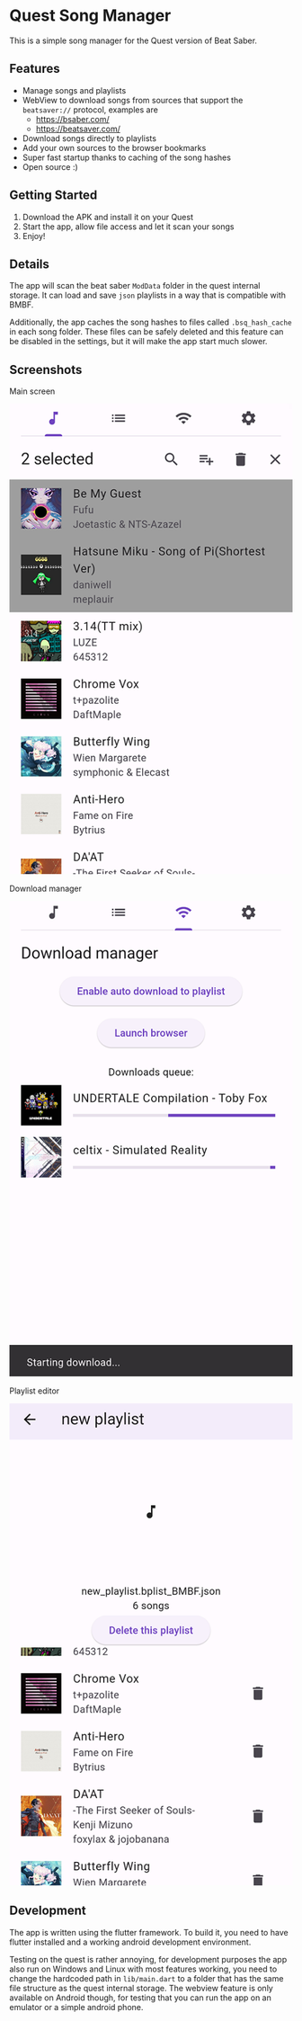 # Quest Song Manager

This is a simple song manager for the Quest version of Beat Saber.

## Features

- Manage songs and playlists
- WebView to download songs from sources that support the `beatsaver://` protocol, examples are
	- https://bsaber.com/
	- https://beatsaver.com/
- Download songs directly to playlists
- Add your own sources to the browser bookmarks
- Super fast startup thanks to caching of the song hashes
- Open source :)

## Getting Started

1) Download the APK and install it on your Quest
2) Start the app, allow file access and let it scan your songs
3) Enjoy!

## Details

The app will scan the beat saber `ModData` folder in the quest internal storage. It can load and save `json` playlists in a way that is compatible with BMBF.

Additionally, the app caches the song hashes to files called `.bsq_hash_cache` in each song folder. These files can be safely deleted and this feature can be disabled in the settings, but it will make the app start much slower.

## Screenshots

Main screen

![Main screen](.images/songlist.png)

Download manager

![Download manager](.images/downloads.png)

Playlist editor

![Playlist editor](.images/playlist.png)

## Development

The app is written using the flutter framework. To build it, you need to have flutter installed and a working android development environment.

Testing on the quest is rather annoying, for development purposes the app also run on Windows and Linux with most features working, you need to change the hardcoded path in `lib/main.dart` to a folder that has the same file structure as the quest internal storage. The webview feature is only available on Android though, for testing that you can run the app on an emulator or a simple android phone.
